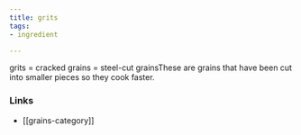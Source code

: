 ```yaml
---
title: grits
tags:
- ingredient

---
```

grits = cracked grains = steel-cut grainsThese are grains that have been cut into smaller pieces so they cook faster.

### Links

* [[grains-category]]
